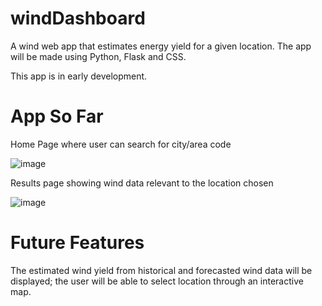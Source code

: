 # windDashboard
A wind web app that estimates energy yield for a given location.  The app will be made using Python, Flask and CSS.  

This app is in early development.

# App So Far
Home Page where user can search for city/area code

![image](https://user-images.githubusercontent.com/76686112/118772183-5b77d400-b87b-11eb-9fa0-9fb4eb48ac2c.png)

Results page showing wind data relevant to the location chosen

![image](https://user-images.githubusercontent.com/76686112/118772236-6a5e8680-b87b-11eb-86fc-a2791d62c1e5.png)

# Future Features
The estimated wind yield from historical and forecasted wind data will be displayed; the user will be able to select location through an interactive map.

